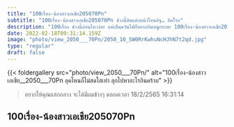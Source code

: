 ```yaml
---
title: "100เรื่อง-น้องสาวเอเชีย205070Pn"
subtitle: "100เรื่อง-น้องสาวเอเชีย205070Pn ช่วงนี้ฮิตแต่งหน้าโทนอิฐ… อิดโรย"
description: "100เรื่อง ช่วงนี้อ่อนไหวง่าย แค่เห็นควันไฟก็อยากกินหมูกระทะ 100เรื่อง-น้องสาวเอเชีย205070Pn 18/2/2565 16:31:14"
date: 2022-02-18T09:31:14.159Z
image: "photo/view_2050___70Pn/2050_10_SW0RrKwhuNcHJhN7t2qd.jpg"
type: "regular"
draft: false
---
```


{{< foldergallery src="photo/view_2050___70Pn/" alt="100เรื่อง-น้องสาวเอเชีย__2050___70Pn ลุคไหนก็ไม่สดใสเท่า ลุกไปหาอะไรกินคร้าบ" >}}


> อยากให้คุณแสกกลาง จะได้มีผมข้างๆ ตลอดเวลา 18/2/2565 16:31:14

## 100เรื่อง-น้องสาวเอเชีย205070Pn
